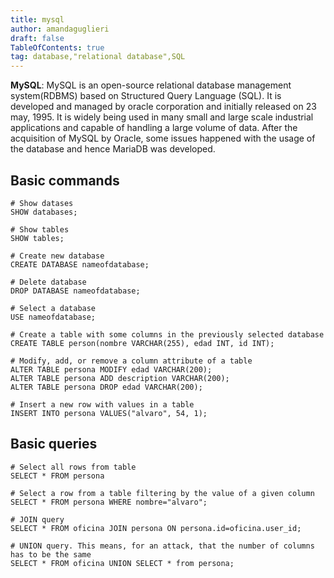 ```yaml
---
title: mysql
author: amandaguglieri
draft: false
TableOfContents: true
tag: database,"relational database",SQL
---
```


**MySQL**: MySQL is an open-source relational database management system(RDBMS) based on Structured Query Language (SQL). It is developed and managed by oracle corporation and initially released on 23 may, 1995. It is widely being used in many small and large scale industrial applications and capable of handling a large volume of data. After the acquisition of MySQL by Oracle, some issues happened with the usage of the database and hence MariaDB was developed.

## Basic commands

```mysql
# Show datases
SHOW databases;

# Show tables
SHOW tables;

# Create new database
CREATE DATABASE nameofdatabase;

# Delete database
DROP DATABASE nameofdatabase;

# Select a database
USE nameofdatabase;

# Create a table with some columns in the previously selected database
CREATE TABLE person(nombre VARCHAR(255), edad INT, id INT);

# Modify, add, or remove a column attribute of a table
ALTER TABLE persona MODIFY edad VARCHAR(200);
ALTER TABLE persona ADD description VARCHAR(200);
ALTER TABLE persona DROP edad VARCHAR(200);

# Insert a new row with values in a table
INSERT INTO persona VALUES("alvaro", 54, 1);
```


## Basic queries 

```mysql
# Select all rows from table
SELECT * FROM persona

# Select a row from a table filtering by the value of a given column
SELECT * FROM persona WHERE nombre="alvaro";

# JOIN query
SELECT * FROM oficina JOIN persona ON persona.id=oficina.user_id;

# UNION query. This means, for an attack, that the number of columns has to be the same
SELECT * FROM oficina UNION SELECT * from persona;
```
